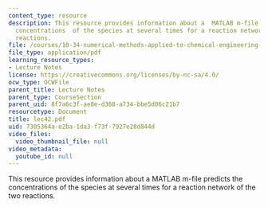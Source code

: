 ```yaml
---
content_type: resource
description: This resource provides information about a  MATLAB m-file predicts the
  concentrations  of the species at several times for a reaction network of the two
  reactions.
file: /courses/10-34-numerical-methods-applied-to-chemical-engineering-fall-2005/7305364ae2ba1da3f73f7927e28d844d_lec42.pdf
file_type: application/pdf
learning_resource_types:
- Lecture Notes
license: https://creativecommons.org/licenses/by-nc-sa/4.0/
ocw_type: OCWFile
parent_title: Lecture Notes
parent_type: CourseSection
parent_uid: 8f7a6c3f-ae8e-d368-a734-bbe5d06c21b7
resourcetype: Document
title: lec42.pdf
uid: 7305364a-e2ba-1da3-f73f-7927e28d844d
video_files:
  video_thumbnail_file: null
video_metadata:
  youtube_id: null
---
```

This resource provides information about a  MATLAB m-file predicts the concentrations  of the species at several times for a reaction network of the two reactions.